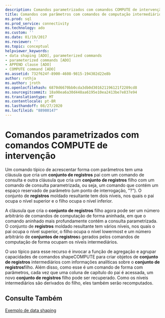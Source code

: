 ```yaml
---
description: Comandos parametrizados com comandos COMPUTE de intervenção
title: Comandos com parâmetros com comandos de computação intermediários | Microsoft Docs
ms.prod: sql
ms.prod_service: connectivity
ms.technology: ado
ms.custom: ''
ms.date: 01/19/2017
ms.reviewer: ''
ms.topic: conceptual
helpviewer_keywords:
- data shaping [ADO], parameterized commands
- parameterized commands [ADO]
- APPEND clause [ADO]
- COMPUTE command [ADO]
ms.assetid: 732f624f-8900-4608-9815-194302d22e8b
author: rothja
ms.author: jroth
ms.openlocfilehash: 6870d6670bb0cda3db0d301621196121f2289cd8
ms.sourcegitcommit: 18a98ea6a30d448aa6195e10ea2413be7e837e94
ms.translationtype: MT
ms.contentlocale: pt-BR
ms.lasthandoff: 08/27/2020
ms.locfileid: "88980147"
---
```

# <a name="parameterized-commands-with-intervening-compute-commands"></a>Comandos parametrizados com comandos COMPUTE de intervenção
Um comando típico de acrescentar forma com parâmetros tem uma cláusula que cria um **conjunto de registros** pai com um comando de consulta e outra cláusula que cria um **conjunto de registros** filho com um comando de consulta parametrizada, ou seja, um comando que contém um espaço reservado de parâmetro (um ponto de interrogação, "?"). O conjunto de **registros** moldado resultante tem dois níveis, nos quais o pai ocupa o nível superior e o filho ocupa o nível inferior.  
  
 A cláusula que cria o **conjunto de registros** filho agora pode ser um número arbitrário de comandos de computação de forma aninhada, em que o comando aninhado mais profundamente contém a consulta parametrizada. O conjunto de **registros** moldado resultante tem vários níveis, nos quais o pai ocupa o nível superior, o filho ocupa o nível lowermost e um número arbitrário de **conjuntos de registros**s gerados pelos comandos de computação de forma ocupam os níveis intermediários.  
  
 O uso típico para esse recurso é invocar a função de agregação e agrupar capacidades de comandos shapeCOMPUTE para criar objetos de **conjunto de registros** intermediários com informações analíticas sobre o **conjunto de registros**filho. Além disso, como esse é um comando de forma com parâmetros, cada vez que uma coluna de capítulo do pai é acessada, um novo **conjunto de registros** filho pode ser recuperado. Como os níveis intermediários são derivados do filho, eles também serão recomputados.  
  
## <a name="see-also"></a>Consulte Também  
 [Exemplo de data shaping](../../../ado/guide/data/data-shaping-example.md)

